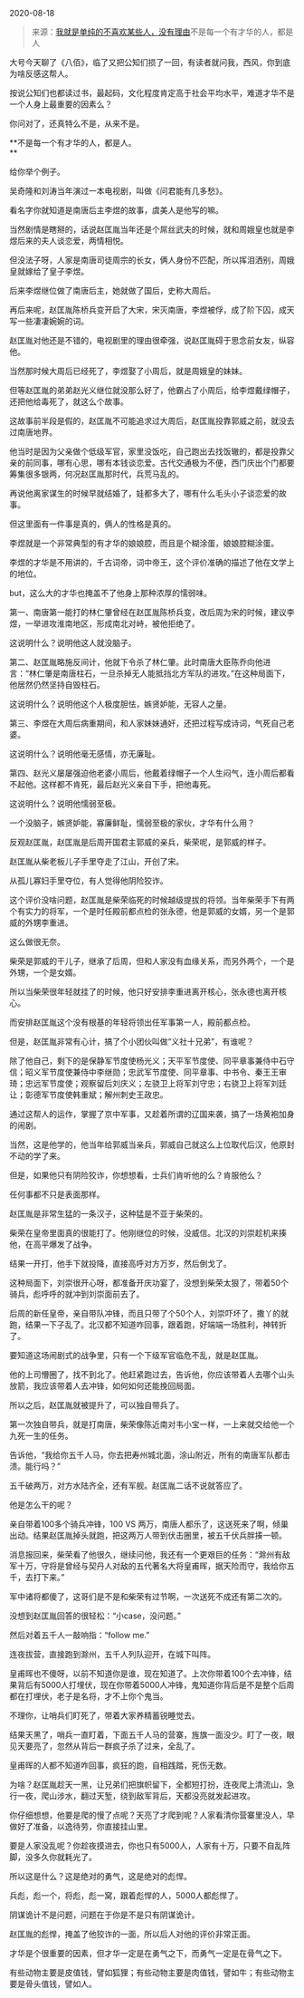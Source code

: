 2020-08-18

> 来源：[我就是单纯的不喜欢某些人，没有理由](http://mp.weixin.qq.com/s?__biz=MzU3NDc5Nzc0NQ==&mid=2247491620&idx=2&sn=2c0d79953226b921bab0cdfa18bc2163&chksm=fd2e42faca59cbec1301a13fa6fc56f5da4d5d13a93b50b80b6a15f070201c69100fab219c86&scene=27#wechat_redirect)
> ​不是每一个有才华的人，都是人

大号今天聊了《八佰》，临了又把公知们损了一回，有读者就问我，西风，你到底为啥反感这帮人。  

  

按说公知们也都读过书，最起码，文化程度肯定高于社会平均水平，难道才华不是一个人身上最重要的因素么？  

  

你问对了，还真特么不是，从来不是。  

  

 **不是每一个有才华的人，都是人。  
**

  

给你举个例子。  

  

吴奇隆和刘涛当年演过一本电视剧，叫做《问君能有几多愁》。

  

看名字你就知道是南唐后主李煜的故事，虞美人是他写的嘛。

  

当然剧情是瞎掰的，话说赵匡胤当年还是个屌丝武夫的时候，就和周娥皇也就是李煜后来的夫人谈恋爱，两情相悦。

  

但没法子呀，人家是南唐司徒周宗的长女，俩人身份不匹配，所以挥泪洒别，周娥皇就嫁给了皇子李煜。

  

后来李煜继位做了南唐后主，她就做了国后，史称大周后。  

  

再后来呢，赵匡胤陈桥兵变开启了大宋，宋灭南唐，李煜被俘，成了阶下囚，成天写一些凄凄婉婉的词。  

  

赵匡胤对他还是不错的，电视剧里的理由很牵强，说赵匡胤碍于思念前女友，纵容他。

  

当然那时候大周后已经死了，李煜娶了小周后，就是周娥皇的妹妹。

  

但等赵匡胤的弟弟赵光义继位就没那么好了，他霸占了小周后，给李煜戴绿帽子，还把他给毒死了，就这么个故事。

  

这故事前半段是假的，赵匡胤不可能追求过大周后，赵匡胤投靠郭威之前，就没去过南唐地界。

  

他当时是因为父亲做个低级军官，家里没饭吃，自己跑出去找饭辙的，都是投靠父亲的前同事，哪有心思，哪有本钱谈恋爱。古代交通极为不便，西门庆出个门都要筹集很多银两，何况赵匡胤那时代，兵荒马乱的。  

  

再说他离家谋生的时候早就结婚了，娃都多大了，哪有什么毛头小子谈恋爱的故事。

  

但这里面有一件事是真的，俩人的性格是真的。  

  

李煜就是一个非常典型的有才华的娘娘腔，而且是个糊涂蛋，娘娘腔糊涂蛋。

  

李煜的才华是不用讲的，千古词帝，词中帝王，这个评价准确的描述了他在文学上的地位。  

  

but，这么大的才华也掩盖不了他身上那种浓厚的懦弱味。  

  

第一、南唐第一能打的林仁肇曾经在赵匡胤陈桥兵变，改后周为宋的时候，建议李煜，一举进攻淮南地区，形成南北对峙，被他拒绝了。

  

这说明什么？说明他这人就没脑子。

  

第二、赵匡胤略施反间计，他就下令杀了林仁肇。此时南唐大臣陈乔向他进言：“林仁肇是南唐柱石，一旦杀掉无人能抵挡北方军队的进攻。”在这种局面下，他居然仍然坚持自毁柱石。

  

这说明什么？说明他这个人极度胆怯，嫉贤妒能，无容人之量。

  

第三、李煜在大周后病重期间，和人家妹妹通奸，还把过程写成诗词，气死自己老婆。  

  

这说明什么？说明他毫无感情，亦无廉耻。

  

第四、赵光义屡屡强迫他老婆小周后，他戴着绿帽子一个人生闷气，连小周后都看不起他。这样都不肯死，最后赵光义亲自下手，把他毒死。  

  

这说明什么？说明他懦弱至极。

  

一个没脑子，嫉贤妒能，寡廉鲜耻，懦弱至极的家伙，才华有什么用？  

  

反观赵匡胤，赵匡胤是后周开国君主郭威的亲兵，柴荣呢，是郭威的样子。

  

赵匡胤从柴老板儿子手里夺走了江山，开创了宋。

  

从孤儿寡妇手里夺位，有人觉得他阴险狡诈。

  

这个评价没啥问题，赵匡胤是柴荣临死的时候越级提拔的将领。当年柴荣手下有两个有实力的将军，一个是时任殿前都点检的张永德，他是郭威的女婿，另一个是郭威的外甥李重进。

  

这么做很无奈。

  

柴荣是郭威的干儿子，继承了后周，但和人家没有血缘关系，而另外两个，一个是外甥，一个是女婿。  

  

所以当柴荣很年轻就挂了的时候，他只好安排李重进离开核心，张永德也离开核心。

  

而安排赵匡胤这个没有根基的年轻将领出任军事第一人，殿前都点检。

  

但是，赵匡胤非常有心计，搞了个小团伙叫做“义社十兄弟”，有谁呢？

  

除了他自己，剩下的是保静军节度使杨光义；天平军节度使、同平章事兼侍中石守信；昭义军节度使兼侍中李继勋；忠武军节度使、同平章事、中书令、秦王王审琦；忠远军节度使；观察留后刘庆义；左骁卫上将军刘守忠；右骁卫上将军刘廷让；彰德军节度使韩重斌；解州刺史王政忠。

  

通过这帮人的运作，掌握了京中军事，又趁着所谓的辽国来袭，搞了一场黄袍加身的闹剧。

  

当然，这是他学的，他当年给郭威当亲兵，郭威自己就这么上位取代后汉，他原封不动的学了来。

  

但是，如果他只有阴险狡诈，你想想看，士兵们肯听他的么？肯服他么？

  

任何事都不只是表面那样。  

  

赵匡胤是非常生猛的一条汉子，这种猛是不亚于柴荣的。

  

柴荣在皇帝里面真的很能打了。他刚继位的时候，没威信。北汉的刘崇趁机来揍他，在高平爆发了战争。

  

结果一开打，他手下就投降，直接高呼对方万岁，然后倒戈了。

  

这种局面下，刘崇很开心呀，都准备开庆功宴了，没想到柴荣太狠了，带着50个骑兵，彪呼呼的就冲到刘崇面前去了。

  

后周的新任皇帝，亲自带队冲锋，而且只带了个50个人，刘崇吓坏了，撒丫的就跑，结果一下子乱了。北汉都不知道咋回事，跟着跑，好端端一场胜利，神转折了。

  

要知道这场闹剧式的战争里，只有一个下级军官临危不乱，就是赵匡胤。

  

他的上司懵圈了，找不到北了。他赶紧跑过去，告诉他，你应该带着人去哪个山头放箭，我应该带着人去冲锋，如何如何还能挽回局面。  

  

所以之后，赵匡胤就被提升了，可以独自带兵了。  

  

第一次独自带兵，就是打南唐，柴荣像陈近南对韦小宝一样，一上来就交给他一个九死一生的任务。  

  

告诉他，“我给你五千人马，你去把寿州城北面，涂山附近，所有的南唐军队都击溃。能行吗？”

  

五千破两万，对方水陆齐全，还有军舰。赵匡胤二话不说就答应了。  

  

他是怎么干的呢？

  

亲自带着100多个骑兵冲锋，100 VS 两万，南唐人都乐了，这送死来了啊，倾巢出动。结果赵匡胤掉头就跑，把这两万人带到伏击圈里，被五千伏兵胖揍一顿。  

  

消息报回来，柴荣看了他很久，继续问他，我还有一个更艰巨的任务：“滁州有敌军十万，守将是曾经与契丹人对敌的五代著名大将皇甫晖，据天险而守，我给你五千，去打下来。”

  

军中诸将都傻了，这哥们是不是和柴荣有过节啊，一次送死不成还有第二次的。  

  

没想到赵匡胤回答的很轻松：“小case，没问题。”  

  

然后对着五千人一敲响指：“follow me.”

  

连夜拔营，直接跑到滁州，五千人列队迎开，在城下叫阵。

  

皇甫晖也不傻呀，以前不知道你是谁，现在知道了。上次你带着100个去冲锋，结果背后有5000人打埋伏，现在你带着5000人冲锋，鬼知道你背后是不是整个后周都在打埋伏，老子是名将，才不上你个鬼当。

  

不理你，让哨兵们盯死了，带着大家养精蓄锐睡觉去。

  

结果天黑了，哨兵一直盯着，下面五千人马的营寨，旌旗一面没少。盯了一夜，眼见天要亮了，忽然从背后一群疯子杀了过来，全乱了。  

  

皇甫晖的人都不知道咋回事，疯狂的跑，自相践踏，死伤无数。

  

为啥？赵匡胤趁天一黑，让兄弟们把旗帜留下，全都短打扮，连夜爬上清流山，急行一夜，爬山涉水，翻过天堑，绕到敌军背后，天都没亮就发起进攻。

  

你仔细想想，他要是爬的慢了点呢？天亮了才爬到呢？人家看清你营寨里没人，早做好了准备，以逸待劳，你直接挂山里。  

  

要是人家没乱呢？你趁夜摸进去，你也只有5000人，人家有十万，只要不自乱阵脚，没多久你就耗光了。  

  

所以这是什么？这是绝对的勇气，这是绝对的彪悍。

  

兵彪，彪一个，将彪，彪一窝，跟着彪悍的人，5000人都彪悍了。

  

阴谋诡计不是问题，问题在于你是不是只有阴谋诡计。

  

赵匡胤的彪悍，掩盖了他狡诈的一面，所以后人对他的评价非常正面。

  

才华是个很重要的因素，但才华一定是在勇气之下，而勇气一定是在骨气之下。

  

有些动物主要是皮值钱，譬如狐狸；有些动物主要是肉值钱，譬如牛；有些动物主要是骨头值钱，譬如人。

